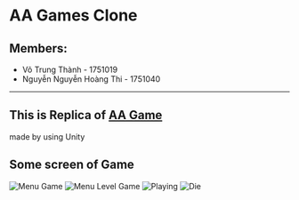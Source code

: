 # AA Games Clone

## Members:
- Võ Trung Thành - 1751019
- Nguyễn Nguyễn Hoàng Thi - 1751040
---
## This is Replica of [AA Game](https://apps.apple.com/us/app/aa/id905852173)
made by using Unity

## Some screen of Game
![Menu Game](https://imgur.com/uiGve9n)
![Menu Level Game](https://imgur.com/ZsDTtgU)
![Playing](https://imgur.com/uRS1LWv)
![Die](https://imgur.com/KT8jEi4)
